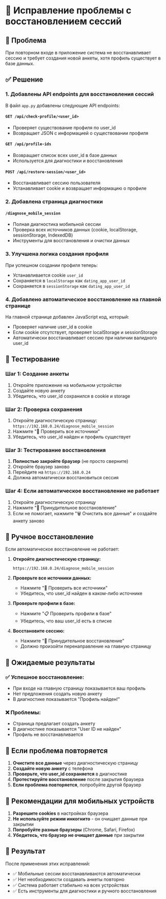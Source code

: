 # 🔧 Исправление проблемы с восстановлением сессий

## 🚨 Проблема
При повторном входе в приложение система не восстанавливает сессию и требует создания новой анкеты, хотя профиль существует в базе данных.

## ✅ Решение

### 1. Добавлены API endpoints для восстановления сессий

В файл `app.py` добавлены следующие API endpoints:

#### `GET /api/check-profile/<user_id>`
- Проверяет существование профиля по user_id
- Возвращает JSON с информацией о существовании профиля

#### `GET /api/profile-ids`
- Возвращает список всех user_id в базе данных
- Используется для диагностики и восстановления

#### `POST /api/restore-session/<user_id>`
- Восстанавливает сессию пользователя
- Устанавливает cookie и возвращает информацию о профиле

### 2. Добавлена страница диагностики

#### `/diagnose_mobile_session`
- Полная диагностика мобильной сессии
- Проверка всех источников данных (cookie, localStorage, sessionStorage, IndexedDB)
- Инструменты для восстановления и очистки данных

### 3. Улучшена логика создания профиля

При успешном создании профиля теперь:
- Устанавливается cookie `user_id`
- Сохраняется в `localStorage` как `dating_app_user_id`
- Сохраняется в `sessionStorage` как `dating_app_user_id`

### 4. Добавлено автоматическое восстановление на главной странице

На главной странице добавлен JavaScript код, который:
- Проверяет наличие user_id в cookie
- Если cookie отсутствует, проверяет localStorage и sessionStorage
- Автоматически восстанавливает сессию при наличии валидного user_id

## 🧪 Тестирование

### Шаг 1: Создание анкеты
1. Откройте приложение на мобильном устройстве
2. Создайте новую анкету
3. Убедитесь, что user_id сохранился в cookie и storage

### Шаг 2: Проверка сохранения
1. Откройте диагностическую страницу: `https://192.168.0.24/diagnose_mobile_session`
2. Нажмите "🔄 Проверить все источники"
3. Убедитесь, что user_id найден и профиль существует

### Шаг 3: Тестирование восстановления
1. **Полностью закройте браузер** (не просто сверните)
2. Откройте браузер заново
3. Перейдите на `https://192.168.0.24`
4. Должна автоматически восстановиться сессия

### Шаг 4: Если автоматическое восстановление не работает
1. Откройте диагностическую страницу
2. Нажмите "🚀 Принудительное восстановление"
3. Если не помогает, нажмите "🗑️ Очистить все данные" и создайте анкету заново

## 🔧 Ручное восстановление

Если автоматическое восстановление не работает:

1. **Откройте диагностическую страницу:**
   ```
   https://192.168.0.24/diagnose_mobile_session
   ```

2. **Проверьте все источники данных:**
   - Нажмите "🔄 Проверить все источники"
   - Убедитесь, что user_id найден в каком-либо источнике

3. **Проверьте профили в базе:**
   - Нажмите "📋 Проверить профили в базе"
   - Убедитесь, что ваш user_id есть в списке

4. **Восстановите сессию:**
   - Нажмите "🚀 Принудительное восстановление"
   - Должно произойти перенаправление на главную страницу

## 🎯 Ожидаемые результаты

### ✅ Успешное восстановление:
- При входе на главную страницу показывается ваш профиль
- Нет предложения создать новую анкету
- В диагностике показывается "Профиль найден!"

### ❌ Проблемы:
- Страница предлагает создать анкету
- В диагностике показывается "User ID не найден"
- Профиль не восстанавливается

## 🔄 Если проблема повторяется

1. **Очистите все данные** через диагностическую страницу
2. **Создайте новую анкету** с телефона
3. **Проверьте, что user_id сохраняется** в диагностике
4. **Протестируйте восстановление** после закрытия браузера
5. **Если проблема повторяется**, попробуйте другой браузер

## 📱 Рекомендации для мобильных устройств

1. **Разрешите cookies** в настройках браузера
2. **Не используйте режим инкогнито** - он очищает данные при закрытии
3. **Попробуйте разные браузеры** (Chrome, Safari, Firefox)
4. **Убедитесь, что браузер не очищает данные** при закрытии

## 🎉 Результат

После применения этих исправлений:
- ✅ Мобильные сессии восстанавливаются автоматически
- ✅ Нет необходимости создавать анкеты повторно
- ✅ Система работает стабильно на всех устройствах
- ✅ Есть инструменты для диагностики и ручного восстановления 